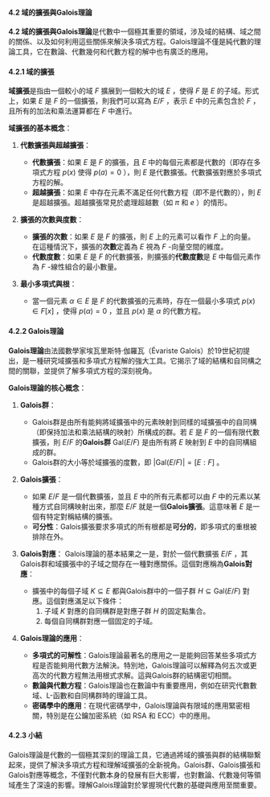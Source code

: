 #### 4.2 域的擴張與Galois理論

**4.2 域的擴張與Galois理論**是代數中一個極其重要的領域，涉及域的結構、域之間的關係、以及如何利用這些關係來解決多項式方程。Galois理論不僅是純代數的理論工具，它在數論、代數幾何和代數方程的解中也有廣泛的應用。

#### 4.2.1 域的擴張

**域擴張**是指由一個較小的域  $`F`$  擴展到一個較大的域  $`E`$ ，使得  $`F`$  是  $`E`$  的子域。形式上，如果  $`E`$  是  $`F`$  的一個擴張，則我們可以寫為  $`E/F`$ ，表示  $`E`$  中的元素包含於  $`F`$ ，且所有的加法和乘法運算都在  $`F`$  中進行。

**域擴張的基本概念**：

1. **代數擴張與超越擴張**：
   - **代數擴張**：如果  $`E`$  是  $`F`$  的擴張，且  $`E`$  中的每個元素都是代數的（即存在多項式方程  $`p(x)`$  使得  $`p(a) = 0`$ ），則  $`E`$  是代數擴張。代數擴張對應於多項式方程的解。
   - **超越擴張**：如果  $`E`$  中存在元素不滿足任何代數方程（即不是代數的），則  $`E`$  是超越擴張。超越擴張常見於處理超越數（如  $`\pi`$  和  $`e`$ ）的情形。

2. **擴張的次數與度數**：
   - **擴張的次數**：如果  $`E`$  是  $`F`$  的擴張，則  $`E`$  上的元素可以看作  $`F`$  上的向量。在這種情況下，擴張的**次數**定義為  $`E`$  視為  $`F`$ -向量空間的維度。
   - **代數度數**：如果  $`E`$  是  $`F`$  的代數擴張，則擴張的**代數度數**是  $`E`$  中每個元素作為  $`F`$ -線性組合的最小數量。

3. **最小多項式與根**：
   - 當一個元素  $`\alpha \in E`$  是  $`F`$  的代數擴張的元素時，存在一個最小多項式  $`p(x) \in F[x]`$ ，使得  $`p(\alpha) = 0`$ ，並且  $`p(x)`$  是  $`\alpha`$  的代數方程。

#### 4.2.2 Galois理論

**Galois理論**由法國數學家埃瓦里斯特·伽羅瓦（Évariste Galois）於19世紀初提出，是一種研究域擴張和多項式方程解的強大工具。它揭示了域的結構和自同構之間的關聯，並提供了解多項式方程的深刻視角。

**Galois理論的核心概念**：

1. **Galois群**：
   - Galois群是由所有能夠將域擴張中的元素映射到同樣的域擴張中的自同構（即保持加法和乘法結構的映射）所構成的群。若  $`E`$  是  $`F`$  的一個有限代數擴張，則  $`E/F`$  的**Galois群**  $`\text{Gal}(E/F)`$  是由所有將  $`E`$  映射到  $`E`$  中的自同構組成的群。
   - Galois群的大小等於域擴張的度數，即  $`|\text{Gal}(E/F)| = [E : F]`$ 。

2. **Galois擴張**：
   - 如果  $`E/F`$  是一個代數擴張，並且  $`E`$  中的所有元素都可以由  $`F`$  中的元素以某種方式自同構映射出來，那麼  $`E/F`$  就是一個**Galois擴張**。這意味著  $`E`$  是一個有特定對稱結構的擴張。
   - **可分性**：Galois擴張要求多項式的所有根都是**可分的**，即多項式的重根被排除在外。

3. **Galois對應**：
   Galois理論的基本結果之一是，對於一個代數擴張  $`E/F`$ ，其Galois群和域擴張中的子域之間存在一種對應關係。這個對應稱為**Galois對應**：
   - 擴張中的每個子域  $`K \subseteq E`$  都與Galois群中的一個子群  $`H \subseteq \text{Gal}(E/F)`$  對應。這個對應滿足以下條件：
     1. 子域  $`K`$  對應的自同構群是對應子群  $`H`$  的固定點集合。
     2. 每個自同構群對應一個固定的子域。

4. **Galois理論的應用**：
   - **多項式的可解性**：Galois理論最著名的應用之一是能夠回答某些多項式方程是否能夠用代數方法解決。特別地，Galois理論可以解釋為何五次或更高次的代數方程無法用根式求解。這與Galois群的結構密切相關。
   - **數論與代數方程**：Galois理論也在數論中有重要應用，例如在研究代數數域、L-函數和自同構群時的理論工具。
   - **密碼學中的應用**：在現代密碼學中，Galois理論與有限域的應用緊密相關，特別是在公鑰加密系統（如 RSA 和 ECC）中的應用。

#### 4.2.3 小結

Galois理論是代數的一個極其深刻的理論工具，它通過將域的擴張與群的結構聯繫起來，提供了解決多項式方程和理解域擴張的全新視角。Galois群、Galois擴張和Galois對應等概念，不僅對代數本身的發展有巨大影響，也對數論、代數幾何等領域產生了深遠的影響。理解Galois理論對於掌握現代代數的基礎與應用至關重要。